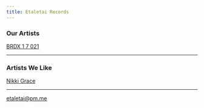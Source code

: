 ```yaml
---
title: Etaletai Records
---
```


### Our Artists

[BRDX 1 7 021](./artists/brdx.md)

---

### Artists We Like

[Nikki Grace](./)

---
etaletai@pm.me
